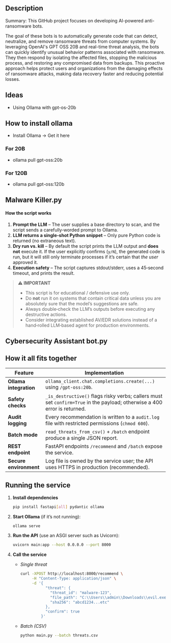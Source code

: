 ## Description
Summary: This GitHub project focuses on developing AI-powered anti-ransomware bots.

The goal of these bots is to automatically generate code that can detect, neutralize, and remove ransomware threats from computer systems. By leveraging OpenAI's GPT OSS 20B and real-time threat analysis, the bots can quickly identify unusual behavior patterns associated with ransomware. They then respond by isolating the affected files, stopping the malicious process, and restoring any compromised data from backups. This proactive approach helps protect users and organizations from the damaging effects of ransomware attacks, making data recovery faster and reducing potential losses.

## Ideas
- Using Ollama with gpt-os-20b
  
## How to install ollama
- Install Ollama → Get it here
### For 20B
- ollama pull gpt-oss:20b
 
### For 120B
- ollama pull gpt-oss:120b

## Malware Killer.py
#### How the script works

1. **Prompt the LLM** – The user supplies a base directory to scan, and the script sends a carefully‑worded prompt to Ollama.  
2. **LLM returns a single‑shot Python snippet** – Only pure Python code is returned (no extraneous text).  
3. **Dry run vs. kill** – By default the script prints the LLM output and **does not** execute it. If the user explicitly confirms (`y/N`), the generated code is run, but it will still only terminate processes if it’s certain that *the user* approved it.  
4. **Execution safety** – The script captures stdout/stderr, uses a 45‑second timeout, and prints the result.
> **⚠️ IMPORTANT**  
> * This script is for educational / defensive use only.  
> * Do **not** run it on systems that contain critical data unless you are absolutely sure that the model’s suggestions are safe.  
> * Always double‑check the LLM’s outputs before executing any destructive actions.  
> * Consider integrating established AV/EDR solutions instead of a hand‑rolled LLM‑based agent for production environments.

## Cybersecurity Assistant bot.py
## How it all fits together

| Feature | Implementation |
|---------|----------------|
| **Ollama integration** | `ollama_client.chat.completions.create(...)` using `/gpt-oss:20b`. |
| **Safety checks** | `_is_destructive()` flags risky verbs; callers must set `confirm=True` in the payload; otherwise a 400 error is returned. |
| **Audit logging** | Every recommendation is written to a `audit.log` file with restricted permissions (`chmod 600`). |
| **Batch mode** | `read_threats_from_csv()` + `/batch` endpoint produce a single JSON report. |
| **REST endpoint** | FastAPI endpoints `/recommend` and `/batch` expose the service. |
| **Secure environment** | Log file is owned by the service user; the API uses HTTPS in production (recommended). |

## Running the service

1. **Install dependencies**  
   ```bash
   pip install fastapi[all] pydantic ollama
   ```

2. **Start Ollama** (if it’s not running):  
   ```bash
   ollama serve
   ```

3. **Run the API** (use an ASGI server such as Uvicorn):  
   ```bash
   uvicorn main:app --host 0.0.0.0 --port 8000
   ```

4. **Call the service**  

   - *Single threat*  
     ```bash
     curl -XPOST http://localhost:8000/recommend \
          -H "Content-Type: application/json" \
          -d '{
                "threat": {
                  "threat_id": "malware-123",
                  "file_path": "C:\\Users\\admin\\Downloads\\evil.exe",
                  "sha256": "abcd1234...etc"
                },
                "confirm": true
              }'
     ```

   - *Batch (CSV)*  
     ```bash
     python main.py --batch threats.csv
     ```




